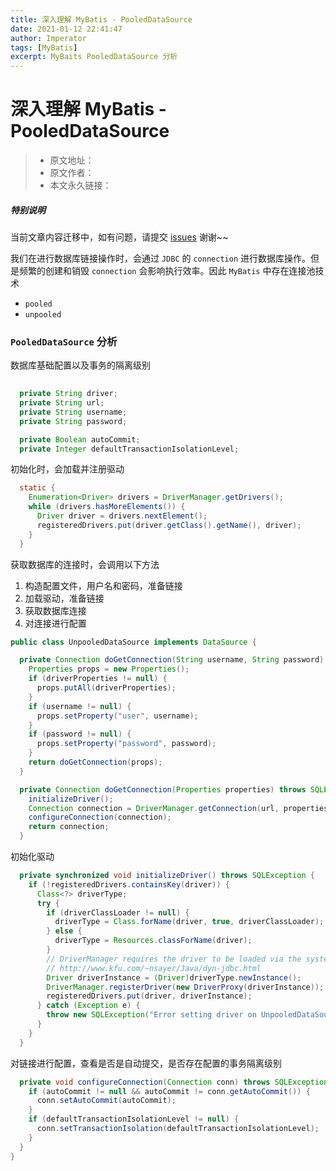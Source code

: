 ```yaml
---
title: 深入理解 MyBatis - PooledDataSource 
date: 2021-01-12 22:41:47
author: Imperator
tags: [MyBatis]
excerpt: MyBaits PooledDataSource 分析
---
```


# 深入理解 MyBatis - PooledDataSource 

> * 原文地址：[]()
> * 原文作者：[]()
> * 本文永久链接：[]()

##### **特别说明**

当前文章内容迁移中，如有问题，请提交 [issues](https://github.com/Starrier/starrier.github.io/issues) 谢谢~~

我们在进行数据库链接操作时，会通过 `JDBC`  的 `connection` 进行数据库操作。但是频繁的创建和销毁 `connection` 会影响执行效率。因此 `MyBatis` 中存在连接池技术

 - `pooled`
 - `unpooled` 

### `PooledDataSource` 分析

数据库基础配置以及事务的隔离级别

```java
 
  private String driver;
  private String url;
  private String username;
  private String password;

  private Boolean autoCommit;
  private Integer defaultTransactionIsolationLevel;
```

初始化时，会加载并注册驱动

```java
  static {
    Enumeration<Driver> drivers = DriverManager.getDrivers();
    while (drivers.hasMoreElements()) {
      Driver driver = drivers.nextElement();
      registeredDrivers.put(driver.getClass().getName(), driver);
    }
  }
```

获取数据库的连接时，会调用以下方法

1.  构造配置文件，用户名和密码，准备链接
2.  加载驱动，准备链接
3.  获取数据库连接
4.  对连接进行配置

```java
public class UnpooledDataSource implements DataSource {

  private Connection doGetConnection(String username, String password) throws SQLException {
    Properties props = new Properties();
    if (driverProperties != null) {
      props.putAll(driverProperties);
    }
    if (username != null) {
      props.setProperty("user", username);
    }
    if (password != null) {
      props.setProperty("password", password);
    }
    return doGetConnection(props);
  }

  private Connection doGetConnection(Properties properties) throws SQLException {
    initializeDriver();
    Connection connection = DriverManager.getConnection(url, properties);
    configureConnection(connection);
    return connection;
  }
```

初始化驱动

```java
  private synchronized void initializeDriver() throws SQLException {
    if (!registeredDrivers.containsKey(driver)) {
      Class<?> driverType;
      try {
        if (driverClassLoader != null) {
          driverType = Class.forName(driver, true, driverClassLoader);
        } else {
          driverType = Resources.classForName(driver);
        }
        // DriverManager requires the driver to be loaded via the system ClassLoader.
        // http://www.kfu.com/~nsayer/Java/dyn-jdbc.html
        Driver driverInstance = (Driver)driverType.newInstance();
        DriverManager.registerDriver(new DriverProxy(driverInstance));
        registeredDrivers.put(driver, driverInstance);
      } catch (Exception e) {
        throw new SQLException("Error setting driver on UnpooledDataSource. Cause: " + e);
      }
    }
  }

```

 对链接进行配置，查看是否是自动提交，是否存在配置的事务隔离级别
 
```java
  private void configureConnection(Connection conn) throws SQLException {
    if (autoCommit != null && autoCommit != conn.getAutoCommit()) {
      conn.setAutoCommit(autoCommit);
    }
    if (defaultTransactionIsolationLevel != null) {
      conn.setTransactionIsolation(defaultTransactionIsolationLevel);
    }
  }
}

```

